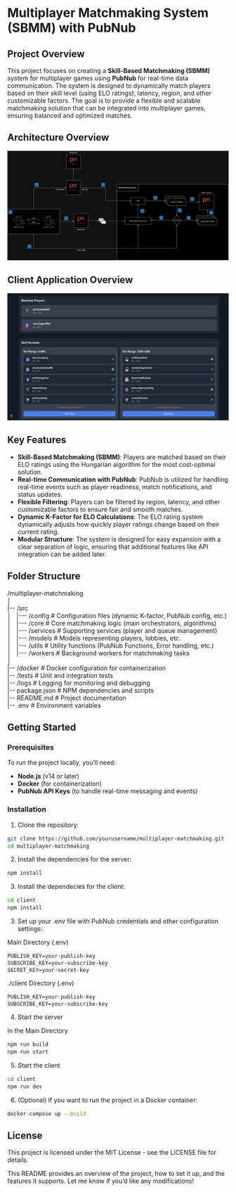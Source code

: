 # Multiplayer Matchmaking System (SBMM) with PubNub

## Project Overview

This project focuses on creating a **Skill-Based Matchmaking (SBMM)** system for multiplayer games using **PubNub** for real-time data communication. The system is designed to dynamically match players based on their skill level (using ELO ratings), latency, region, and other customizable factors. The goal is to provide a flexible and scalable matchmaking solution that can be integrated into multiplayer games, ensuring balanced and optimized matches.

## Architecture Overview

![Alt text](assets/sbm.drawio.png)

## Client Application Overview

![Alt text](assets/client.screenshot.png)

## Key Features

- **Skill-Based Matchmaking (SBMM)**: Players are matched based on their ELO ratings using the Hungarian algorithm for the most cost-optimal solution.
- **Real-time Communication with PubNub**: PubNub is utilized for handling real-time events such as player readiness, match notifications, and status updates.
- **Flexible Filtering**: Players can be filtered by region, latency, and other customizable factors to ensure fair and smooth matches.
- **Dynamic K-Factor for ELO Calculations**: The ELO rating system dynamically adjusts how quickly player ratings change based on their current rating.
- **Modular Structure**: The system is designed for easy expansion with a clear separation of logic, ensuring that additional features like API integration can be added later.

## Folder Structure

/multiplayer-matchmaking </br>
│</br>
|-- /src</br>
│&nbsp;&nbsp;&nbsp;|--- /config          # Configuration files (dynamic K-factor, PubNub config, etc.)</br>
│&nbsp;&nbsp;&nbsp;|--- /core            # Core matchmaking logic (main orchestrators, algorithms)</br>
│&nbsp;&nbsp;&nbsp;|--- /services        # Supporting services (player and queue management)</br>
│&nbsp;&nbsp;&nbsp;|--- /models          # Models representing players, lobbies, etc.</br>
│&nbsp;&nbsp;&nbsp;|--- /utils           # Utility functions (PubNub Functions, Error handling, etc.)</br>
│&nbsp;&nbsp;&nbsp;|--- /workers         # Background workers for matchmaking tasks</br>
│</br>
|-- /docker              # Docker configuration for containerization</br>
|-- /tests               # Unit and integration tests</br>
|-- /logs                # Logging for monitoring and debugging</br>
|-- package.json         # NPM dependencies and scripts</br>
|-- README.md            # Project documentation</br>
|-- .env                 # Environment variables</br>

## Getting Started

### Prerequisites

To run the project locally, you’ll need:

- **Node.js** (v14 or later)
- **Docker** (for containerization)
- **PubNub API Keys** (to handle real-time messaging and events)

### Installation

1. Clone the repository:

  ```bash
  git clone https://github.com/yourusername/multiplayer-matchmaking.git
  cd multiplayer-matchmaking
  ```

2. Install the dependencies for the server:

  ```bash
  npm install
  ```

3. Install the dependecies for the client:

  ```bash
  cd client
  npm install
  ```

3. Set up your .env file with PubNub credentials and other configuration settings:

  Main Directory (.env)

  ```
  PUBLISH_KEY=your-publish-key
  SUBSCRIBE_KEY=your-subscribe-key
  SECRET_KEY=your-secret-key
  ```

  ./client Directory (.env)

  ```
  PUBLISH_KEY=your-publish-key
  SUBSCRIBE_KEY=your-subscribe-key
  ```

4. Start the server

  In the Main Directory

  ```bash
  npm run build
  npm run start
  ```

5. Start the client

  ```bash
  cd client
  npm run dev
  ```

6.	(Optional) If you want to run the project in a Docker container:

  ```bash
  docker-compose up --build
  ```

## License

This project is licensed under the MIT License - see the LICENSE file for details.

This README provides an overview of the project, how to set it up, and the features it supports. Let me know if you’d like any modifications!



